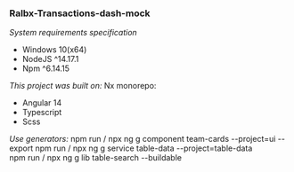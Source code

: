 ### Ralbx-Transactions-dash-mock 

*System requirements specification*
- Windows 10(x64)
- NodeJS ^14.17.1
- Npm ^6.14.15

*This project was built on:*
Nx monorepo:
- Angular 14
- Typescript
- Scss


*Use generators:*
npm run / npx ng g component team-cards --project=ui --export
npm run / npx ng g service table-data --project=table-data   
npm run / npx ng g lib table-search --buildable